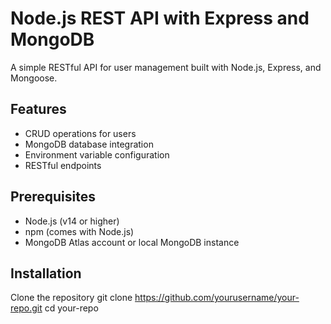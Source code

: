 # Node.js REST API with Express and MongoDB

A simple RESTful API for user management built with Node.js, Express, and Mongoose.

## Features

- CRUD operations for users
- MongoDB database integration
- Environment variable configuration
- RESTful endpoints

## Prerequisites

- Node.js (v14 or higher)
- npm (comes with Node.js)
- MongoDB Atlas account or local MongoDB instance

## Installation

   Clone the repository
   git clone https://github.com/yourusername/your-repo.git
   cd your-repo
